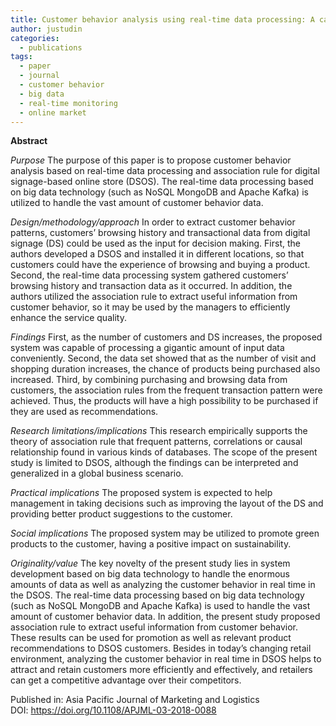 ```yaml
---
title: Customer behavior analysis using real-time data processing: A case study of digital signage-based online stores
author: justudin
categories:
  - publications
tags:
  - paper
  - journal
  - customer behavior
  - big data
  - real-time monitoring
  - online market
---
```

**Abstract**

*Purpose* 
The purpose of this paper is to propose customer behavior analysis based on real-time data processing and association rule for digital signage-based online store (DSOS). The real-time data processing based on big data technology (such as NoSQL MongoDB and Apache Kafka) is utilized to handle the vast amount of customer behavior data.

*Design/methodology/approach* 
In order to extract customer behavior patterns, customers’ browsing history and transactional data from digital signage (DS) could be used as the input for decision making. First, the authors developed a DSOS and installed it in different locations, so that customers could have the experience of browsing and buying a product. Second, the real-time data processing system gathered customers’ browsing history and transaction data as it occurred. In addition, the authors utilized the association rule to extract useful information from customer behavior, so it may be used by the managers to efficiently enhance the service quality.

*Findings* 
First, as the number of customers and DS increases, the proposed system was capable of processing a gigantic amount of input data conveniently. Second, the data set showed that as the number of visit and shopping duration increases, the chance of products being purchased also increased. Third, by combining purchasing and browsing data from customers, the association rules from the frequent transaction pattern were achieved. Thus, the products will have a high possibility to be purchased if they are used as recommendations.

*Research limitations/implications* 
This research empirically supports the theory of association rule that frequent patterns, correlations or causal relationship found in various kinds of databases. The scope of the present study is limited to DSOS, although the findings can be interpreted and generalized in a global business scenario.

*Practical implications* 
The proposed system is expected to help management in taking decisions such as improving the layout of the DS and providing better product suggestions to the customer.

*Social implications* 
The proposed system may be utilized to promote green products to the customer, having a positive impact on sustainability.

*Originality/value* 
The key novelty of the present study lies in system development based on big data technology to handle the enormous amounts of data as well as analyzing the customer behavior in real time in the DSOS. The real-time data processing based on big data technology (such as NoSQL MongoDB and Apache Kafka) is used to handle the vast amount of customer behavior data. In addition, the present study proposed association rule to extract useful information from customer behavior. These results can be used for promotion as well as relevant product recommendations to DSOS customers. Besides in today’s changing retail environment, analyzing the customer behavior in real time in DSOS helps to attract and retain customers more efficiently and effectively, and retailers can get a competitive advantage over their competitors.

Published in: Asia Pacific Journal of Marketing and Logistics<br/>
DOI: https://doi.org/10.1108/APJML-03-2018-0088


